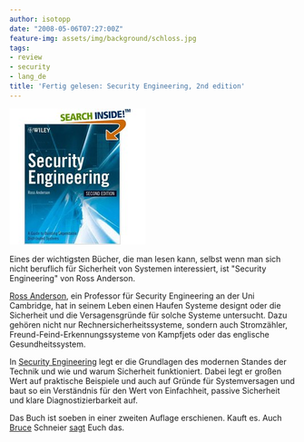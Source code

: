 ```yaml
---
author: isotopp
date: "2008-05-06T07:27:00Z"
feature-img: assets/img/background/schloss.jpg
tags:
- review
- security
- lang_de
title: 'Fertig gelesen: Security Engineering, 2nd edition'
---
```


![](/uploads/security_engineering_v2.jpg)

Eines der wichtigsten Bücher, die man lesen kann, selbst wenn man sich nicht beruflich für Sicherheit von Systemen interessiert, ist "Security Engineering" von Ross Anderson.

[Ross Anderson](http://en.wikipedia.org/wiki/Ross_Anderson), ein Professor für Security Engineering an der Uni Cambridge, hat in seinem Leben einen Haufen Systeme designt oder die Sicherheit und die Versagensgründe für solche Systeme untersucht.
Dazu gehören nicht nur Rechnersicherheitssysteme, sondern auch Stromzähler, Freund-Feind-Erkennungssysteme von Kampfjets oder das englische Gesundheitssystem.

In 
[Security Engineering](http://www.amazon.com/Security-Engineering-Building-Dependable-Distributed/dp/0470068523) 
legt er die Grundlagen des modernen Standes der Technik und wie und warum Sicherheit funktioniert.
Dabei legt er großen Wert auf praktische Beispiele und auch auf Gründe für Systemversagen und baut so ein Verständnis für den Wert von Einfachheit, passive Sicherheit und klare Diagnostizierbarkeit auf.

Das Buch ist soeben in einer zweiten Auflage erschienen. 
Kauft es. 
Auch 
[Bruce](http://geekz.co.uk/schneierfacts/) Schneier 
[sagt](http://www.schneier.com/blog/archives/2008/05/security_engine.html) Euch das.
